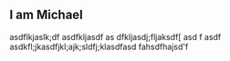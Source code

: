 
## I am Michael 
asdflkjaslk;df
asdfkljasdf
as
dfkljasdj;fljaksdf[
asd
f
asdf
asdkfl;jkasdfjkl;ajk;sldfj;klasdfasd
fahsdfhajsd'f
